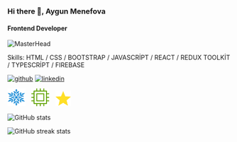 ### Hi there 👋, Aygun Menefova
#### Frontend Developer


![MasterHead](https://media.licdn.com/dms/image/v2/D4D16AQHI5xE_41WPfA/profile-displaybackgroundimage-shrink_200_800/profile-displaybackgroundimage-shrink_200_800/0/1730797562978?e=1736380800&v=beta&t=o7wH78EnFmadyo_jCulTIrW5wwmx2IDFw5ntS3HIzOI)


Skills:  HTML / CSS / BOOTSTRAP / JAVASCRİPT / REACT / REDUX TOOLKİT / TYPESCRİPT / FIREBASE


[<img src='https://cdn.jsdelivr.net/npm/simple-icons@3.0.1/icons/github.svg' alt='github' height='40'>](https://github.com/AygunMenefova)  [<img src='https://cdn.jsdelivr.net/npm/simple-icons@3.0.1/icons/linkedin.svg' alt='linkedin' height='40'>](https://www.linkedin.com/in/aygün-mənəfova/)  

<a href='https://archiveprogram.github.com/'><img src='https://raw.githubusercontent.com/acervenky/animated-github-badges/master/assets/acbadge.gif' width='40' height='40'></a> <a href='https://docs.github.com/en/developers'><img src='https://raw.githubusercontent.com/acervenky/animated-github-badges/master/assets/devbadge.gif' width='40' height='40'></a> <a href='https://stars.github.com/'><img src='https://raw.githubusercontent.com/acervenky/animated-github-badges/master/assets/starbadge.gif' width='35' height='35'></a> 

![GitHub stats](https://github-readme-stats.vercel.app/api?username=AygunMenefova&show_icons=true&count_private=true)  

![GitHub streak stats](https://streak-stats.demolab.com/?user=AygunMenefova)  

